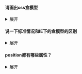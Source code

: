 #### 请画出css盒模型

<details>
    <summary>展开</summary>
    <p>
        任何一个元素都可以看成一个盒子
    </p>
    <p>
        盒模型构成：content padding border margin
    </p>
    <img src='./box-model.gif'>
</details>


#### 说一下标准情况和IE下的盒模型的区别

<details>
    <summary>展开</summary>
    <p>
        IE传统盒模型：宽度width = content + padding + border
    </p>
    <p>
        w3c标准盒模型：宽度width = content
    </p>
    <p>
		上面的width就是我们所能设置的width。IE的width包含了padding和border，所以设置了width之后，调整padding和border只会压缩content，而不会向外扩展（除非设置的width太小）
    </p>
    <p>
        height同理
    </p>
    <p>
        css设置盒模型：
    </p>
    <p>
        box-sizing: content-box 标准盒模型
    </p>
    <p>
        box-sizing: border-box IE盒模型
    </p>
    <p>
        <b>顺带一提，background在两种盒模型都是只包含content和padding</b>
    </p>
</details>


#### position都有哪些属性？

<details>
    <summary>展开</summary>
    <ol>
        <li>static静态定位：默认值，不定位，不脱离文档流</li>
        <li>relative相对定位：不脱离文档流，参考自身静态位置</li>
        <li>absolute绝对定位：脱离文档流，参考最近的已定位的父元素，否则就是body</li>
        <li>fixed固定定位：脱离文档流，参考浏览器窗口</li>
        <li>sticky粘性定位：不脱离文档流，在屏幕范围（viewport）时，元素不定位，当元素将要移出偏移范围时，定位变成fixed</li>
        <li>硬要说的话，还有inherit</li>
    </ol>
</details>